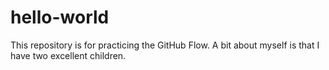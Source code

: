 # hello-world
This repository is for practicing the GitHub Flow.
A bit about myself is that I have two excellent children.
